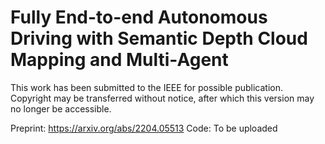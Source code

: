 # Fully End-to-end Autonomous Driving with Semantic Depth Cloud Mapping and Multi-Agent

This work has been submitted to the IEEE for possible publication. Copyright may be transferred without notice, after which this version may no longer be accessible.

Preprint: https://arxiv.org/abs/2204.05513
Code: To be uploaded
